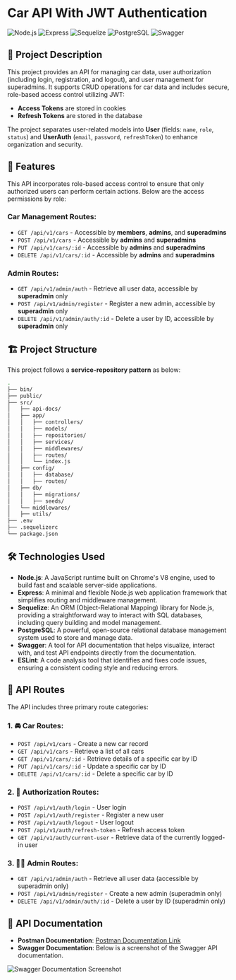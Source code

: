 # Car API With JWT Authentication

![Node.js](https://img.shields.io/badge/Node.js-339933?style=for-the-badge&logo=nodedotjs&logoColor=white)
![Express](https://img.shields.io/badge/Express-404D59?style=for-the-badge)
![Sequelize](https://img.shields.io/badge/Sequelize-52B0E7?style=for-the-badge&logo=sequelize&logoColor=white)
![PostgreSQL](https://img.shields.io/badge/PostgreSQL-336791?style=for-the-badge&logo=postgresql&logoColor=white)
![Swagger](https://img.shields.io/badge/Swagger-85EA2D?style=for-the-badge&logo=swagger&logoColor=white)

## 🚗 Project Description

This project provides an API for managing car data, user authorization (including login, registration, and logout), and user management for superadmins. It supports CRUD operations for car data and includes secure, role-based access control utilizing JWT:

- **Access Tokens** are stored in cookies
- **Refresh Tokens** are stored in the database

The project separates user-related models into **User** (fields: `name`, `role`, `status`) and **UserAuth** (`email`, `password`, `refreshToken`) to enhance organization and security.

## 🌟 Features

This API incorporates role-based access control to ensure that only authorized users can perform certain actions. Below are the access permissions by role:

### Car Management Routes:

- `GET /api/v1/cars` - Accessible by **members**, **admins**, and **superadmins**
- `POST /api/v1/cars` - Accessible by **admins** and **superadmins**
- `PUT /api/v1/cars/:id` - Accessible by **admins** and **superadmins**
- `DELETE /api/v1/cars/:id` - Accessible by **admins** and **superadmins**

### Admin Routes:

- `GET /api/v1/admin/auth` - Retrieve all user data, accessible by **superadmin** only
- `POST /api/v1/admin/register` - Register a new admin, accessible by **superadmin** only
- `DELETE /api/v1/admin/auth/:id` - Delete a user by ID, accessible by **superadmin** only

## 🏗️ Project Structure

This project follows a **service-repository pattern** as below:

```bash
.
├── bin/
├── public/
├── src/
│   ├── api-docs/
│   ├── app/
│   │   ├── controllers/
│   │   ├── models/
│   │   ├── repositories/
│   │   ├── services/
│   │   ├── middlewares/
│   │   ├── routes/
│   │   └── index.js
│   ├── config/
│   │   ├── database/
│   │   ├── routes/
│   ├── db/
│   │   ├── migrations/
│   │   ├── seeds/
│   └── middlewares/
│   ├── utils/
├── .env
├── .sequelizerc
└── package.json
```

## 🛠️ Technologies Used

- **Node.js**: A JavaScript runtime built on Chrome's V8 engine, used to build fast and scalable server-side applications.
- **Express**: A minimal and flexible Node.js web application framework that simplifies routing and middleware management.
- **Sequelize**: An ORM (Object-Relational Mapping) library for Node.js, providing a straightforward way to interact with SQL databases, including query building and model management.
- **PostgreSQL**: A powerful, open-source relational database management system used to store and manage data.
- **Swagger**: A tool for API documentation that helps visualize, interact with, and test API endpoints directly from the documentation.
- **ESLint**: A code analysis tool that identifies and fixes code issues, ensuring a consistent coding style and reducing errors.

## 📂 API Routes

The API includes three primary route categories:

### 1. 🚘 Car Routes:

- `POST /api/v1/cars` - Create a new car record
- `GET /api/v1/cars` - Retrieve a list of all cars
- `GET /api/v1/cars/:id` - Retrieve details of a specific car by ID
- `PUT /api/v1/cars/:id` - Update a specific car by ID
- `DELETE /api/v1/cars/:id` - Delete a specific car by ID

### 2. 🔐 Authorization Routes:

- `POST /api/v1/auth/login` - User login
- `POST /api/v1/auth/register` - Register a new user
- `POST /api/v1/auth/logout` - User logout
- `POST /api/v1/auth/refresh-token` - Refresh access token
- `GET /api/v1/auth/current-user` - Retrieve data of the currently logged-in user

### 3. 🧑‍💼 Admin Routes:

- `GET /api/v1/admin/auth` - Retrieve all user data (accessible by superadmin only)
- `POST /api/v1/admin/register` - Create a new admin (superadmin only)
- `DELETE /api/v1/admin/auth/:id` - Delete a user by ID (superadmin only)

## 📖 API Documentation

- **Postman Documentation**: [Postman Documentation Link](https://documenter.getpostman.com/view/38681458/2sAY4xBhR5)
- **Swagger Documentation**: Below is a screenshot of the Swagger API documentation.

![Swagger Documentation Screenshot](https://github.com/user-attachments/assets/1bebe5d7-b2af-42d4-814d-a3c2375a0f10)
